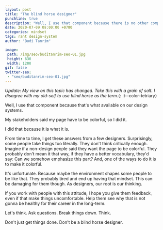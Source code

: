 ```yaml
---
layout: post
title: "The blind horse designer"
punchline: true
description: "Well, I use that component because there is no other component. My stakeholders said my page have to be colorful, so I did it. I did that because it is what it is."
date: 2020-07-09 08:00:00 +0700
categories: mindset
tags: rant design-system
author: "Budi Tanrim"

image:
 path: /img/seo/buditanrim-seo-01.jpg
 height: 630
 width: 1200
gif: false
twitter-seo: 
 - "seo/buditanrim-seo-01.jpg"
---
```

_Update: My view on this topic has changed. Take this with a grain of salt. I disagree with my old-self to use blind horse as the term._{: .t--color-tetriary}

Well, I use that component because that's what available on our design systems.

My stakeholders said my page have to be colorful, so I did it.

I did that because it is what it is.

From time to time, I get these answers from a few designers. Surprisingly, some people take things too literally. They don't think critically enough. Imagine if a non-design people said they want the page to be colorful. They probably don't mean it that way, if they have a better vocabulary, they'd say: Can we somehow emphasize this part? And, one of the ways to do it is to make it colorful.

It's unfortunate. Because maybe the environment shapes some people to be like that. They probably tired and end up having that mindset. This can be damaging for them though. As designers, our root is our thinking.

If you work with people with this attitude, I hope you give them feedback, even if that make things uncomfortable. Help them see why that is not gonna be healthy for their career in the long-term.

Let's think. Ask questions. Break things down. Think.

Don't just get things done. Don't be a blind horse designer.